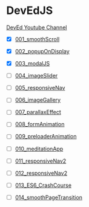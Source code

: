 # DevEdJS
[DevEd Youtube Channel](https://www.youtube.com/@developedbyed)

- [x] [001_smoothScroll](https://www.youtube.com/watch?v=oUSvlrDTLi4&ab_channel=developedbyed)

- [x] [002_popupOnDisplay](https://www.youtube.com/watch?v=C_JKlr4WKKs&ab_channel=developedbyed)

- [X] [003_modalJS](https://www.youtube.com/watch?v=KjQ8uvAt9kQ&ab_channel=developedbyed)

- [ ] [004_imageSlider](https://www.youtube.com/watch?v=KcdBOoK3Pfw&ab_channel=developedbyed)

- [ ] [005_responsiveNav](https://www.youtube.com/watch?v=gXkqy0b4M5g&ab_channel=developedbyed)

- [ ] [006_imageGallery](https://www.youtube.com/watch?v=JPkuiBl__J0&t=802s&ab_channel=developedbyed)

- [ ] [007_parallaxEffect](https://www.youtube.com/watch?v=jvbL-VqACyM&ab_channel=developedbyed)

- [ ] [008_formAnimation](https://www.youtube.com/watch?v=wc5k2AMPED0&ab_channel=developedbyed)

- [ ] [009_preloaderAnimation](https://www.youtube.com/watch?v=NZNhuzyeD-Y&t=51s&ab_channel=developedbyed)

- [ ] [010_meditationApp](https://www.youtube.com/watch?v=oMBXdZzYqEk&ab_channel=developedbyed)

- [ ] [011_responsiveNav2](https://www.youtube.com/watch?v=H4MkGzoACpQ&ab_channel=developedbyed)

- [ ] [012_responsiveNav2](https://www.youtube.com/watch?v=H4MkGzoACpQ&ab_channel=developedbyed)

- [ ] [013_ES6_CrashCourse](https://www.youtube.com/watch?v=WZQc7RUAg18&ab_channel=developedbyed)

- [ ] [014_smoothPageTransition](https://www.youtube.com/watch?v=1dJT-99KpiI&ab_channel=developedbyed)





